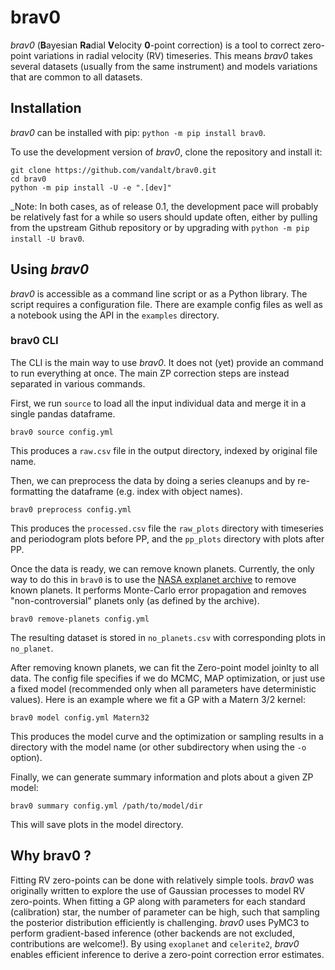 # brav0

_brav0_ (**B**ayesian **Ra**dial **V**elocity **0**-point correction) is a tool
to correct zero-point variations in radial velocity (RV) timeseries. This means
_brav0_ takes several datasets (usually from the same instrument) and models
variations that are common to all datasets.

## Installation
_brav0_ can be installed with pip: `python -m pip install brav0`.

To use the development version of _brav0_, clone the repository and install it:
```shell
git clone https://github.com/vandalt/brav0.git
cd brav0
python -m pip install -U -e ".[dev]"
```

_Note: In both cases, as of release 0.1, the development pace will probably be
relatively fast for a while so users should update often, either by pulling
from the upstream Github repository or by upgrading with `python -m pip install
-U brav0`.

## Using _brav0_
_brav0_ is accessible as a command line script or as a Python library. The
script requires a configuration file. There are example config files as well as
a notebook using the API in the `examples` directory.

### brav0 CLI
The CLI is the main way to use _brav0_. It does not (yet) provide an command to
run everything at once. The main ZP correction steps are instead separated in
various commands.

First, we run `source` to load all the input individual data and merge it in a
single pandas dataframe.
```
brav0 source config.yml
```
This produces a `raw.csv` file in the output directory, indexed by original
file name.

Then, we can preprocess the data by doing a series cleanups and by re-formatting
the dataframe (e.g. index with object names).
```
brav0 preprocess config.yml
```
This produces the `processed.csv` file the `raw_plots` directory with timeseries
and periodogram plots before PP, and the `pp_plots` directory with plots after
PP.

Once the data is ready, we can remove known planets. Currently, the only way to
do this in `brav0` is to use the [NASA explanet archive](https://exoplanetarchive.ipac.caltech.edu/)
to remove known planets. It performs Monte-Carlo error propagation and removes
"non-controversial" planets only (as defined by the archive).
```
brav0 remove-planets config.yml
```
The resulting dataset is stored in `no_planets.csv` with corresponding plots in
`no_planet`.

After removing known planets, we can fit the Zero-point model joinlty to all
data. The config file specifies if we do MCMC, MAP optimization, or just use a
fixed model (recommended only when all parameters have deterministic values).
Here is an example where we fit a GP with a Matern 3/2 kernel:
```
brav0 model config.yml Matern32
```
This produces the model curve and the optimization or sampling results in a
directory with the model name (or other subdirectory when using the `-o`
option).

Finally, we can generate summary information and plots about a given ZP model:
```
brav0 summary config.yml /path/to/model/dir
```
This will save plots in the model directory.

## Why brav0 ?
Fitting RV zero-points can be done with relatively simple tools. _brav0_ was
originally written to explore the use of Gaussian processes to model RV
zero-points. When fitting a GP along with parameters for each standard
(calibration) star, the number of parameter can be high, such that sampling the
posterior distribution efficiently is challenging. _brav0_ uses PyMC3 to perform
gradient-based inference (other backends are not excluded, contributions are
welcome!). By using `exoplanet` and `celerite2`, _brav0_ enables efficient
inference to derive a zero-point correction error estimates.
